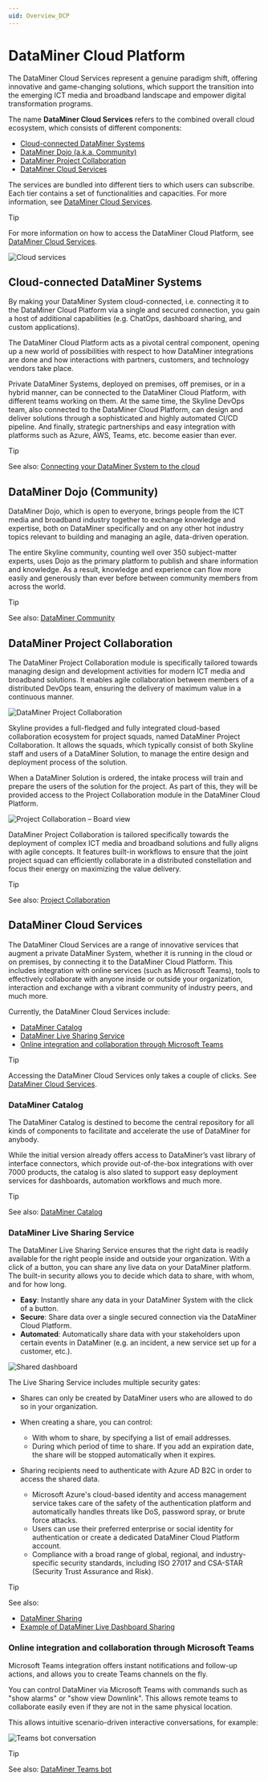```yaml
---
uid: Overview_DCP
---
```


# DataMiner Cloud Platform

The DataMiner Cloud Services represent a genuine paradigm shift, offering innovative and game-changing solutions, which support the transition into the emerging ICT media and broadband landscape and empower digital transformation programs.

The name **DataMiner Cloud Services** refers to the combined overall cloud ecosystem, which consists of different components:

- [Cloud-connected DataMiner Systems](#cloud-connected-dataminer-systems)
- [DataMiner Dojo (a.k.a. Community)](#dataminer-dojo-community)
- [DataMiner Project Collaboration](#dataminer-project-collaboration)
- [DataMiner Cloud Services](#dataminer-cloud-services)

The services are bundled into different tiers to which users can subscribe. Each tier contains a set of functionalities and capacities. For more information, see [DataMiner Cloud Services](https://community.dataminer.services/dataminer-cloud-platform-services/).

> [!TIP]
> For more information on how to access the DataMiner Cloud Platform, see [DataMiner Cloud Services](https://skyline.be/dataminer/cloud-services).

![Cloud services](~/dataminer-overview/images/CC_cloud_services.png)

## Cloud-connected DataMiner Systems

By making your DataMiner System cloud-connected, i.e. connecting it to the DataMiner Cloud Platform via a single and secured connection, you gain a host of additional capabilities (e.g. ChatOps, dashboard sharing, and custom applications).

The DataMiner Cloud Platform acts as a pivotal central component, opening up a new world of possibilities with respect to how DataMiner integrations are done and how interactions with partners, customers, and technology vendors take place.

Private DataMiner Systems, deployed on premises, off premises, or in a hybrid manner, can be connected to the DataMiner Cloud Platform, with different teams working on them. At the same time, the Skyline DevOps team, also connected to the DataMiner Cloud Platform, can design and deliver solutions through a sophisticated and highly automated CI/CD pipeline. And finally, strategic partnerships and easy integration with platforms such as Azure, AWS, Teams, etc. become easier than ever.

> [!TIP]
> See also: [Connecting your DataMiner System to the cloud](xref:Connecting_your_DataMiner_System_to_the_cloud)

## DataMiner Dojo (Community)

DataMiner Dojo, which is open to everyone, brings people from the ICT media and broadband industry together to exchange knowledge and expertise, both on DataMiner specifically and on any other hot industry topics relevant to building and managing an agile, data-driven operation.

The entire Skyline community, counting well over 350 subject-matter experts, uses Dojo as the primary platform to publish and share information and knowledge. As a result, knowledge and experience can flow more easily and generously than ever before between community members from across the world.

> [!TIP]
> See also: [DataMiner Community](xref:Community)

## DataMiner Project Collaboration

The DataMiner Project Collaboration module is specifically tailored towards managing design and development activities for modern ICT media and broadband solutions. It enables agile collaboration between members of a distributed DevOps team, ensuring the delivery of maximum value in a continuous manner.

![DataMiner Project Collaboration](~/dataminer-overview/images/CC_collaboration_1.png)

Skyline provides a full-fledged and fully integrated cloud-based collaboration ecosystem for project squads, named DataMiner Project Collaboration. It allows the squads, which typically consist of both Skyline staff and users of a DataMiner Solution, to manage the entire design and deployment process of the solution.

When a DataMiner Solution is ordered, the intake process will train and prepare the users of the solution for the project. As part of this, they will be provided access to the Project Collaboration module in the DataMiner Cloud Platform.

![Project Collaboration – Board view](~/dataminer-overview/images/CC_collaboration_2.png)

DataMiner Project Collaboration is tailored specifically towards the deployment of complex ICT media and broadband solutions and fully aligns with agile concepts. It features built-in workflows to ensure that the joint project squad can efficiently collaborate in a distributed constellation and focus their energy on maximizing the value delivery.

> [!TIP]
> See also: [Project Collaboration](xref:Collaboration)

## DataMiner Cloud Services

The DataMiner Cloud Services are a range of innovative services that augment a private DataMiner System, whether it is running in the cloud or on premises, by connecting it to the DataMiner Cloud Platform. This includes integration with online services (such as Microsoft Teams), tools to effectively collaborate with anyone inside or outside your organization, interaction and exchange with a vibrant community of industry peers, and much more.

Currently, the DataMiner Cloud Services include:

- [DataMiner Catalog](#dataminer-catalog)
- [DataMiner Live Sharing Service](#dataminer-live-sharing-service)
- [Online integration and collaboration through Microsoft Teams](#online-integration-and-collaboration-through-microsoft-teams)

> [!TIP]
> Accessing the DataMiner Cloud Services only takes a couple of clicks. See [DataMiner Cloud Services](https://skyline.be/dataminer/cloud-services).

### DataMiner Catalog

The DataMiner Catalog is destined to become the central repository for all kinds of components to facilitate and accelerate the use of DataMiner for anybody.

While the initial version already offers access to DataMiner’s vast library of interface connectors, which provide out-of-the-box integrations with over 7000 products, the catalog is also slated to support easy deployment services for dashboards, automation workflows and much more.

> [!TIP]
> See also: [DataMiner Catalog](xref:Catalog)

### DataMiner Live Sharing Service

The DataMiner Live Sharing Service ensures that the right data is readily available for the right people inside and outside your organization. With a click of a button, you can share any live data on your DataMiner platform. The built-in security allows you to decide which data to share, with whom, and for how long.

- **Easy**: Instantly share any data in your DataMiner System with the click of a button.
- **Secure**: Share data over a single secured connection via the DataMiner Cloud Platform.
- **Automated**: Automatically share data with your stakeholders upon certain events in DataMiner (e.g. an incident, a new service set up for a customer, etc.).

![Shared dashboard](~/dataminer-overview/images/CC_sharing.png)

The Live Sharing Service includes multiple security gates:

- Shares can only be created by DataMiner users who are allowed to do so in your organization.
- When creating a share, you can control:

  - With whom to share, by specifying a list of email addresses.
  - During which period of time to share. If you add an expiration date, the share will be stopped automatically when it expires.

- Sharing recipients need to authenticate with Azure AD B2C in order to access the shared data.

  - Microsoft Azure's cloud-based identity and access management service takes care of the safety of the authentication platform and automatically handles threats like DoS, password spray, or brute force attacks.
  - Users can use their preferred enterprise or social identity for authentication or create a dedicated DataMiner Cloud Platform account.
  - Compliance with a broad range of global, regional, and industry-specific security standards, including ISO 27017 and CSA-STAR (Security Trust Assurance and Risk).

> [!TIP]
> See also:
>
> - [DataMiner Sharing](xref:Sharing)
> - [Example of DataMiner Live Dashboard Sharing](https://community.dataminer.services/use-case/dataminer-live-data-sharing/)

### Online integration and collaboration through Microsoft Teams

Microsoft Teams integration offers instant notifications and follow-up actions, and allows you to create Teams channels on the fly.

You can control DataMiner via Microsoft Teams with commands such as "show alarms" or "show view Downlink". This allows remote teams to collaborate easily even if they are not in the same physical location.

This allows intuitive scenario-driven interactive conversations, for example:

![Teams bot conversation](~/dataminer-overview/images/CC_teams_conversation.png)

> [!TIP]
> See also: [DataMiner Teams bot](xref:DataMiner_Teams_bot)
